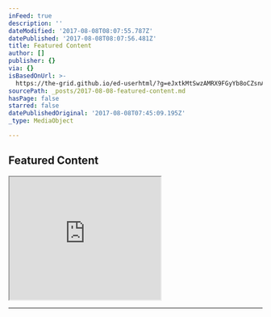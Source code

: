 ```yaml
---
inFeed: true
description: ''
dateModified: '2017-08-08T08:07:55.787Z'
datePublished: '2017-08-08T08:07:56.481Z'
title: Featured Content
author: []
publisher: {}
via: {}
isBasedOnUrl: >-
  https://the-grid.github.io/ed-userhtml/?g=eJxtkMtSwzAMRX9FGyYb8oCZsnAe_-LYaiPGtjK2mlAY_h2TtItSdrKuR-fM7ZJcHA4V-hFtaTiIpoARvmDmREIcFER0WmjBFmZtLYVTObIIewWHt-r18NTChHSaREHTAi8Yj45XBRNZi6EFrz_KlaxMCl6aJv_-hgccHaP2-PwY8PiORv4Jtvedph4Tu7NkTeF5c3F43KXu8DfZq0xX7xV0lhYwTqfUF39gxdDtgpCi6YtJZFZ1rb3-zGWsHJ2tOLhLed1Uhv0tpWAw_JaX6gI2UF-MHC1G1eSz9X43D5k-_ACXnYl6
sourcePath: _posts/2017-08-08-featured-content.md
hasPage: false
starred: false
datePublishedOriginal: '2017-08-08T07:45:09.195Z'
_type: MediaObject

---
```

## Featured Content

<iframe src="https://the-grid.github.io/ed-userhtml/?g=eJzLKCkpsNLXT8xNrMrMSy_PL8pJ0cvPy6nUhYroJefnwmQz85JT80oyy1KL9QFP5xVW" height="244" style=""></iframe>

---